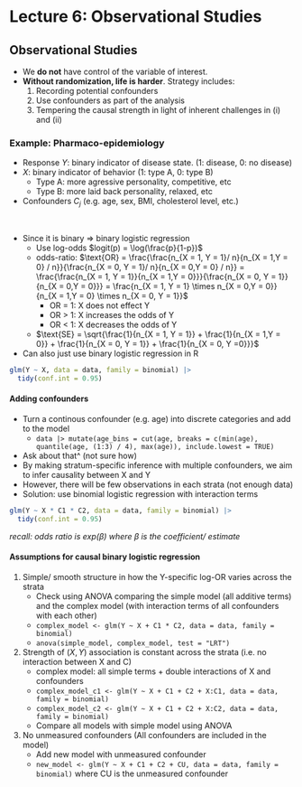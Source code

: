 # Lecture 6: Observational Studies

## Observational Studies

- We **do not** have control of the variable of interest.
- **Without randomization, life is harder**. Strategy includes:
  1. Recording potential confounders
  2. Use confounders as part of the analysis
  3. Tempering the causal strength in light of inherent challenges in (i) and (ii)

### Example: Pharmaco-epidemiology

- Response $Y$: binary indicator of disease state. (1: disease, 0: no disease)
- $X$: binary indicator of behavior (1: type A, 0: type B)
  - Type A: more agressive personality, competitive, etc
  - Type B: more laid back personality, relaxed, etc
- Confounders $C_j$ (e.g. age, sex, BMI, cholesterol level, etc.)

</br>

- Since it is binary => binary logistic regression
  - Use log-odds $logit(p) = \log(\frac{p}{1-p})$
  - odds-ratio: $\text{OR} = \frac{\frac{n_{X = 1, Y = 1}/ n}{n_{X = 1,Y = 0} / n}}{\frac{n_{X = 0, Y = 1}/ n}{n_{X = 0,Y = 0} / n}} = \frac{\frac{n_{X = 1, Y = 1}}{n_{X = 1,Y = 0}}}{\frac{n_{X = 0, Y = 1}}{n_{X = 0,Y = 0}}} = \frac{n_{X = 1, Y = 1} \times n_{X = 0,Y = 0}}{n_{X = 1,Y = 0} \times n_{X = 0, Y = 1}}$
    - OR = 1: X does not effect Y
    - OR > 1: X increases the odds of Y
    - OR < 1: X decreases the odds of Y
  - $\text{SE} = \sqrt{\frac{1}{n_{X = 1, Y = 1}} + \frac{1}{n_{X = 1,Y = 0}} + \frac{1}{n_{X = 0, Y = 1}} + \frac{1}{n_{X = 0, Y =0}}}$
- Can also just use binary logistic regression in R

```R
glm(Y ~ X, data = data, family = binomial) |>
  tidy(conf.int = 0.95)
```

#### Adding confounders

- Turn a continous confounder (e.g. age) into discrete categories and add to the model
  - `data |> mutate(age_bins = cut(age, breaks = c(min(age), quantile(age, (1:3) / 4), max(age)), include.lowest = TRUE)`
- Ask about that^ (not sure how)
- By making stratum-specific inference with multiple confounders, we aim to infer causality between X and Y
- However, there will be few observations in each strata (not enough data)
- Solution: use binomial logistic regression with interaction terms

```R
glm(Y ~ X * C1 * C2, data = data, family = binomial) |>
  tidy(conf.int = 0.95)
```

_recall: odds ratio is $exp(\beta)$ where $\beta$ is the coefficient/ estimate_

#### Assumptions for causal binary logistic regression

1. Simple/ smooth structure in how the Y-specific log-OR varies across the strata
   - Check using ANOVA comparing the simple model (all additive terms) and the complex model (with interaction terms of all confounders with each other)
   - `complex_model <- glm(Y ~ X + C1 * C2, data = data, family = binomial)`
   - `anova(simple_model, complex_model, test = "LRT")`
2. Strength of $(X, Y)$ association is constant across the strata (i.e. no interaction between X and C)
   - complex model: all simple terms + double interactions of X and confounders
   - `complex_model_c1 <- glm(Y ~ X + C1 + C2 + X:C1, data = data, family = binomial)`
   - `complex_model_c2 <- glm(Y ~ X + C1 + C2 + X:C2, data = data, family = binomial)`
   - Compare all models with simple model using ANOVA
3. No unmeasured confounders (All confounders are included in the model)
   - Add new model with unmeasured confounder
   - `new_model <- glm(Y ~ X + C1 + C2 + CU, data = data, family = binomial)` where CU is the unmeasured confounder
